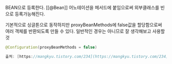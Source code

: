BEAN으로 등록한다. [[@Bean]] 어노테이션을  메서드에 붙임으로써 외부클래스를 빈으로 등록가능해진다.

기본적으로 싱글톤으로 동작하지만 proxyBeanMethods에 false값을 할당함으로써
여러 객체를 반환되도록 만들 수 있다.
일반적인 경우는 아니므로 잘 생각해보고 사용할 것
```java
@Configuration(proxyBeanMethods = false) 

출처: [https://mangkyu.tistory.com/234](https://mangkyu.tistory.com/234) [MangKyu's Diary:티스토리]
```